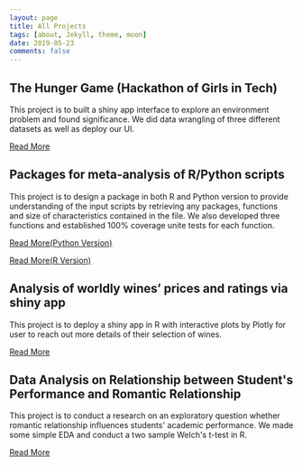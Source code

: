 ```yaml
---
layout: page
title: All Projects
tags: [about, Jekyll, theme, moon]
date: 2019-05-23
comments: false
---
```


## The Hunger Game (Hackathon of Girls in Tech)
This project is to built a shiny app interface to explore an environment problem and found significance. We did data wrangling of three different datasets as well as deploy our UI. 

[Read More](https://devpost.com/software/girls_in_tech)

## Packages for meta-analysis of R/Python scripts
This project is to design a package in both R and Python version to provide understanding of the input scripts by retrieving any packages, functions and size of characteristics contained in the file. We also developed three functions and established 100% coverage unite tests for each function.

[Read More(Python Version)](https://github.com/zxzzhangg/LibRely-Py-)

[Read More(R Version)](https://github.com/zxzzhangg/LibRely-R-)


## Analysis of worldly wines’ prices and ratings via shiny app
This project is to deploy a shiny app in R with interactive plots by Plotly for user to reach out more details of their selection of wines.

[Read More](https://github.com/zxzzhangg/worldly-wines)


## Data Analysis on Relationship between Student's Performance and Romantic Relationship
This project is to conduct a research on an exploratory question whether romantic relationship influences students' academic performance. We made some simple EDA and conduct a two sample Welch's t-test in R.

[Read More](https://github.com/zxzzhangg/student_performance)
